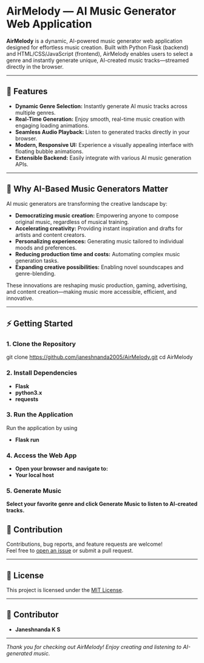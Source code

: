 # AirMelody — AI Music Generator Web Application

**AirMelody** is a dynamic, AI-powered music generator web application designed for effortless music creation. Built with Python Flask (backend) and HTML/CSS/JavaScript (frontend), AirMelody enables users to select a genre and instantly generate unique, AI-created music tracks—streamed directly in the browser.

---

## 🚀 Features

- **Dynamic Genre Selection:** Instantly generate AI music tracks across multiple genres.
- **Real-Time Generation:** Enjoy smooth, real-time music creation with engaging loading animations.
- **Seamless Audio Playback:** Listen to generated tracks directly in your browser.
- **Modern, Responsive UI:** Experience a visually appealing interface with floating bubble animations.
- **Extensible Backend:** Easily integrate with various AI music generation APIs.

---

## 🎵 Why AI-Based Music Generators Matter

AI music generators are transforming the creative landscape by:

- **Democratizing music creation:** Empowering anyone to compose original music, regardless of musical training.
- **Accelerating creativity:** Providing instant inspiration and drafts for artists and content creators.
- **Personalizing experiences:** Generating music tailored to individual moods and preferences.
- **Reducing production time and costs:** Automating complex music generation tasks.
- **Expanding creative possibilities:** Enabling novel soundscapes and genre-blending.

These innovations are reshaping music production, gaming, advertising, and content creation—making music more accessible, efficient, and innovative.

---

## ⚡️ Getting Started

### 1. Clone the Repository

git clone https://github.com/janeshnanda2005/AirMelody.git
cd AirMelody

### 2. Install Dependencies
- **Flask**
- **python3.x**
- **requests**

### 3. Run the Application

Run the application by using 
- **Flask run**

### 4. Access the Web App

- **Open your browser and navigate to:**
- **Your local host**

### 5. Generate Music

**Select your favorite genre and click **Generate Music** to listen to AI-created tracks.**


## 🤝 Contribution

Contributions, bug reports, and feature requests are welcome!  
Feel free to [open an issue](https://github.com/janeshnanda2005/AirMelody/issues) or submit a pull request.

---

## 📜 License

This project is licensed under the [MIT License](LICENSE).

---

## 👤 Contributor

- **Janeshnanda K S**

---

*Thank you for checking out AirMelody! Enjoy creating and listening to AI-generated music.*
